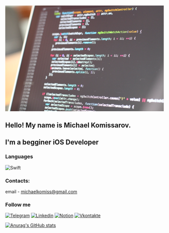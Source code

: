![Header](https://github.com/Amarunseka/Amarunseka/blob/main/assets/pasted%20image%200.png)

## Hello! My name is Michael Komissarov.
## I'm a begginer iOS Developer

### Languages
![Swift](https://img.shields.io/badge/-Swift-ffffff?style=plastic&logo=swift)

### Contacts:
email - michaelkomiss@gmail.com

### Follow me
[![Telegram](https://img.shields.io/badge/-Telegram-ffffff?style=plastic&logo=telegram)](https://t.me/amarunseka)
[![Linkedin](https://img.shields.io/badge/-Linkedin-ffffff?style=plastic&logo=linkedin&logoColor=007BB6)](https://www.linkedin.com/in/michael-komissarov-909669220/)
[![Notion](https://img.shields.io/badge/-Notion-ffffff?style=plastic&logo=notion&logoColor=000000)](https://www.notion.so/692604d0f4a14a63a7cfb40fd344b829)
[![Vkontakte](https://img.shields.io/badge/-Vkontakte-ffffff?style=plastic&logo=Vk&logoColor=4F7DB3)](https://vk.com/cheste)

[![Anurag's GitHub stats](https://github-readme-stats.vercel.app/api?username=amarunseka&show_icons=true&theme=onedark)](https://github.com/anuraghazra/github-readme-stats)
